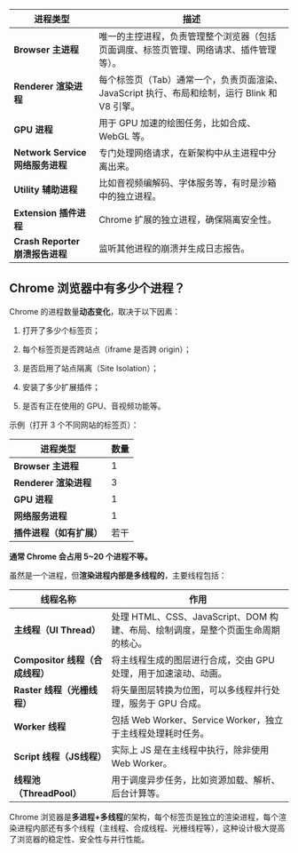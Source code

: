
| 进程类型                       | 描述                                                          |
| -------------------------- | ----------------------------------------------------------- |
| **Browser 主进程**            | 唯一的主控进程，负责管理整个浏览器（包括页面调度、标签页管理、网络请求、插件管理等）。                 |
| **Renderer 渲染进程**          | 每个标签页（Tab）通常一个，负责页面渲染、JavaScript 执行、布局和绘制，运行 Blink 和 V8 引擎。 |
| **GPU 进程**                 | 用于 GPU 加速的绘图任务，比如合成、WebGL 等。                                |
| **Network Service 网络服务进程** | 专门处理网络请求，在新架构中从主进程中分离出来。                                    |
| **Utility 辅助进程**           | 比如音视频编解码、字体服务等，有时是沙箱中的独立进程。                                 |
| **Extension 插件进程**         | Chrome 扩展的独立进程，确保隔离安全性。                                     |
| **Crash Reporter 崩溃报告进程**  | 监听其他进程的崩溃并生成日志报告。                                           |

## Chrome 浏览器中有多少个进程？

Chrome 的进程数量**动态变化**，取决于以下因素：

1. 打开了多少个标签页；
    
2. 每个标签页是否跨站点（iframe 是否跨 origin）；
    
3. 是否启用了站点隔离（Site Isolation）；
    
4. 安装了多少扩展插件；
    
5. 是否有正在使用的 GPU、音视频功能等。

示例（打开 3 个不同网站的标签页）：

| 进程类型              | 数量  |
| ----------------- | --- |
| **Browser 主进程**   | 1   |
| **Renderer 渲染进程** | 3   |
| **GPU 进程**        | 1   |
| **网络服务进程**        | 1   |
| **插件进程（如有扩展）**    | 若干  |

**通常 Chrome 会占用 5~20 个进程不等。**

虽然是一个进程，但**渲染进程内部是多线程的**，主要线程包括：

| 线程名称                    | 作用                                                  |
| ----------------------- | --------------------------------------------------- |
| **主线程（UI Thread）**      | 处理 HTML、CSS、JavaScript、DOM 构建、布局、绘制调度，是整个页面生命周期的核心。 |
| **Compositor 线程（合成线程）** | 将主线程生成的图层进行合成，交由 GPU 处理，用于加速滚动、动画。                  |
| **Raster 线程（光栅线程）**     | 将矢量图层转换为位图，可以多线程并行处理，服务于 GPU 合成。                    |
| **Worker 线程**           | 包括 Web Worker、Service Worker，独立于主线程处理耗时任务。          |
| **Script 线程（JS线程）**     | 实际上 JS 是在主线程中执行，除非使用 Web Worker。                    |
| **线程池（ThreadPool）**     | 用于调度异步任务，比如资源加载、解析、后台计算等。                           |
Chrome 浏览器是**多进程+多线程**的架构，每个标签页是独立的渲染进程，每个渲染进程内部还有多个线程（主线程、合成线程、光栅线程等），这种设计极大提高了浏览器的稳定性、安全性与并行性能。